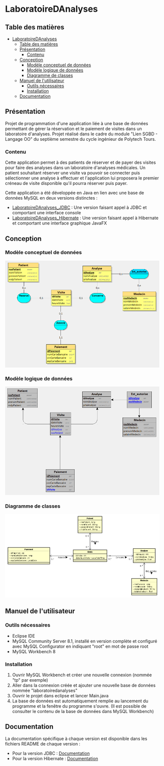 # LaboratoireDAnalyses

## Table des matières

- [LaboratoireDAnalyses](#laboratoiredanalyses)
  - [Table des matières](#table-des-matières)
  - [Présentation](#présentation)
    - [Contenu](#contenu)
  - [Conception](#conception)
    - [Modèle conceptuel de données](#modèle-conceptuel-de-données)
    - [Modèle logique de données](#modèle-logique-de-données)
    - [Diagramme de classes](#diagramme-de-classes)
  - [Manuel de l'utilisateur](#manuel-de-lutilisateur)
    - [Outils nécessaires](#outils-nécessaires)
    - [Installation](#installation)
  - [Documentation](#documentation)

## Présentation

Projet de programmation d'une application liée à une base de données permettant de gérer la réservation et le paiement de visites dans un laboratoire d'analyses. Projet réalisé dans le cadre du module "Lien SGBD - Langage OO" du septième semestre du cycle ingénieur de Polytech Tours.

### Contenu

Cette application permet à des patients de réserver et de payer des visites pour faire des analyses dans un laboratoire d'analyses médicales. Un patient souhaitant réserver une visite va pouvoir se connecter puis sélectionner une analyse à effectuer et l'application lui proposera le premier créneau de visite disponible qu'il pourra réserver puis payer.

Cette application a été développée en Java en lien avec une base de données MySQL en deux versions distinctes :

- [LaboratoireDAnalyses_JDBC](./LaboratoireDAnalyses_JDBC/) : Une version faisant appel à JDBC et comportant une interface console
- [LaboratoireDAnalyses_Hibernate](./LaboratoireDAnalyses_Hibernate/) : Une version faisant appel à Hibernate et comportant une interface graphique JavaFX

## Conception

### Modèle conceptuel de données

![Modèle conceptuel de données](./conception/MCDBDLaboAnalyses.png)

### Modèle logique de données

![Modèle logique de données](./conception/MLDBDLaboAnalyses.png)

### Diagramme de classes

![Diagramme de classes](./conception/DiagrammeClassesLaboAnalyses.png)

## Manuel de l'utilisateur

### Outils nécessaires

- Eclipse IDE
- MySQL Community Server 8.1, installé en version complète et configuré avec MySQL Configurator en indiquant "root" en mot de passe root
- MySQL Workbench 8

### Installation

1. Ouvrir MySQL Workbench et créer une nouvelle connexion (nommée "tp" par exemple)
2. Aller dans la connexion créée et ajouter une nouvelle base de données nommée "laboratoiredanalyses"
3. Ouvrir le projet dans eclipse et lancer Main.java
4. La base de données est automatiquement remplie au lancement du programme et la fenêtre du programme s'ouvre. (Il est possible de consulter le contenu de la base de données dans MySQL Workbench)

## Documentation

La documentation spécifique à chaque version est disponible dans les fichiers README de chaque version :

- Pour la version JDBC : [Documentation](./LaboratoireDAnalyses_JDBC/README.md)
- Pour la version Hibernate : [Documentation](./LaboratoireDAnalyses_Hibernate/README.md)
